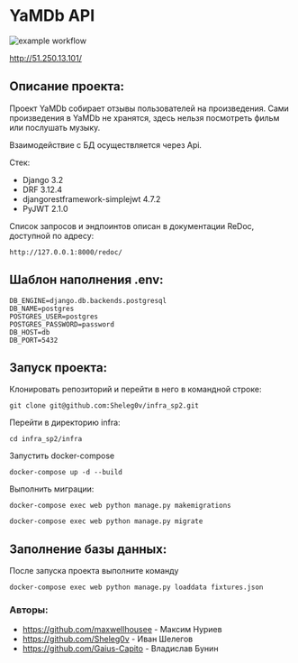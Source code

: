 # YaMDb API

![example workflow](https://github.com/sheleg0v/yamdb_final/actions/workflows/yamdb_workflow.yml/badge.svg)

http://51.250.13.101/

## Описание проекта:

Проект YaMDb собирает отзывы пользователей на произведения. Сами произведения 
в YaMDb не хранятся, здесь нельзя посмотреть фильм или послушать музыку.

Взаимодействие с БД осуществляется через Api.

Стек:
- Django 3.2
- DRF 3.12.4
- djangorestframework-simplejwt 4.7.2
- PyJWT 2.1.0

Список запросов и эндпоинтов описан в документации ReDoc, доступной по адресу:

```
http://127.0.0.1:8000/redoc/
```

## Шаблон наполнения .env:

```
DB_ENGINE=django.db.backends.postgresql
DB_NAME=postgres
POSTGRES_USER=postgres
POSTGRES_PASSWORD=password
DB_HOST=db
DB_PORT=5432
```

## Запуск проекта:
Клонировать репозиторий и перейти в него в командной строке:

```
git clone git@github.com:Sheleg0v/infra_sp2.git
```

Перейти в директорию infra:

```
cd infra_sp2/infra
```

Запустить docker-compose

```
docker-compose up -d --build
```

Выполнить миграции:

```
docker-compose exec web python manage.py makemigrations
```
```
docker-compose exec web python manage.py migrate
```

## Заполнение базы данных:
После запуска проекта выполните команду

```
docker-compose exec web python manage.py loaddata fixtures.json
```


### Авторы:
- https://github.com/maxwellhousee - Максим Нуриев
- https://github.com/Sheleg0v - Иван Шелегов
- https://github.com/Gaius-Capito - Владислав Бунин
